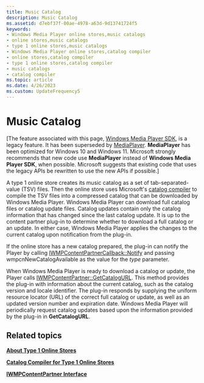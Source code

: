 ```yaml
---
title: Music Catalog
description: Music Catalog
ms.assetid: d7ebf37f-00ae-4978-a63d-9d13741724f5
keywords:
- Windows Media Player online stores,music catalogs
- online stores,music catalogs
- type 1 online stores,music catalogs
- Windows Media Player online stores,catalog compiler
- online stores,catalog compiler
- type 1 online stores,catalog compiler
- music catalogs
- catalog compiler
ms.topic: article
ms.date: 4/26/2023
ms.custom: UpdateFrequency5
---
```


# Music Catalog

\[The feature associated with this page, [Windows Media Player SDK](/windows/win32/wmp/windows-media-player-sdk), is a legacy feature. It has been superseded by [MediaPlayer](/uwp/api/Windows.Media.Playback.MediaPlayer). **MediaPlayer** has been optimized for Windows 10 and Windows 11. Microsoft strongly recommends that new code use **MediaPlayer** instead of **Windows Media Player SDK**, when possible. Microsoft suggests that existing code that uses the legacy APIs be rewritten to use the new APIs if possible.\]

A type 1 online store creates its music catalog as a set of tab-separated-value (TSV) files. Then the online store uses Microsoft's [catalog compiler](catalog-compiler-for-type-1-online-stores.md) to compile the TSV files into a compressed catalog that can be downloaded by Windows Media Player. Windows Media Player can download full catalog files or catalog update files. Catalog updates contain only the catalog information that has changed since the last catalog update. It is up to the content partner plug-in to determine whether to download a full catalog or an update. In either case, Windows Media Player applies the changes to the current catalog upon notification from the plug-in.

If the online store has a new catalog prepared, the plug-in can notify the Player by calling [IWMPContentPartnerCallback::Notify](/previous-versions/windows/desktop/api/contentpartner/nf-contentpartner-iwmpcontentpartnercallback-notify) and passing wmpcnNewCatalogAvailable as the value for the *type* parameter.

When Windows Media Player is ready to download a catalog or update, the Player calls [IWMPContentPartner::GetCatalogURL](/previous-versions/windows/desktop/api/contentpartner/nf-contentpartner-iwmpcontentpartner-getcatalogurl). This method provides the plug-in with information about the current catalog, such as the catalog version and locale identifier. The plug-in responds by supplying the uniform resource locator (URL) of the correct full catalog or update, as well as an updated version number and expiration date. Windows Media Player will periodically request catalog updates based upon the information provided by the plug-in in **GetCatalogURL**.

## Related topics

<dl> <dt>

[**About Type 1 Online Stores**](about-type-1-online-stores.md)
</dt> <dt>

[**Catalog Compiler for Type 1 Online Stores**](catalog-compiler-for-type-1-online-stores.md)
</dt> <dt>

[**IWMPContentPartner Interface**](/previous-versions/windows/desktop/api/contentpartner/nn-contentpartner-iwmpcontentpartner)
</dt> </dl>

 

 





